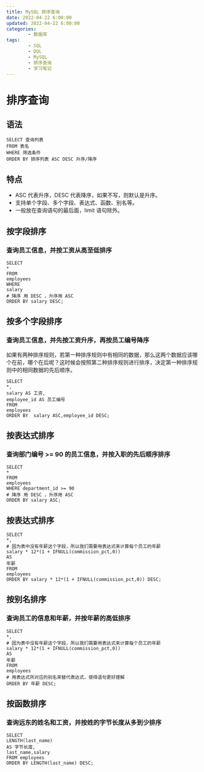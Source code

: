 ```yaml
---
title: MySQL 排序查询
date: 2022-04-22 6:00:00
updated: 2022-04-22 6:00:00
categories:
        - 数据库
tags:
        - SQL
        - DQL
        - MySQL
        - 排序查询
        - 学习笔记
---
```


# 排序查询

## 语法

```MySQL
SELECT 查询列表
FROM 表名
WHERE 筛选条件
ORDER BY 排序列表 ASC DESC 升序/降序
```

## 特点

- ASC 代表升序，DESC 代表降序，如果不写，则默认是升序。
- 支持单个字段、多个字段、表达式、函数、别名等。
- 一般放在查询语句的最后面，limit 语句除外。

## 按字段排序

### 查询员工信息，并按工资从高至低排序

```MySQL
SELECT
*
FROM
employees
WHERE
salary
# 降序 用 DESC ，升序用 ASC
ORDER BY salary DESC;
```

## 按多个字段排序

### 查询员工信息，并先按工资升序，再按员工编号降序

如果有两种排序规则，若第一种排序规则中有相同的数据，那么这两个数据应该哪个在前，哪个在后呢？这时候会按照第二种排序规则进行排序，决定第一种排序规则中的相同数据的先后顺序。

```MySQL
SELECT
*,
salary AS 工资,
employee_id AS 员工编号
FROM
employees
ORDER BY  salary ASC,employee_id DESC;
```



## 按表达式排序

### 查询部门编号 >= 90 的员工信息，并按入职的先后顺序排序

```MySQL
SELECT
*
FROM
employees
WHERE department_id >= 90
# 降序 用 DESC ，升序用 ASC
ORDER BY salary ASC;
```

## 按表达式排序

```MySQL
SELECT
*,
# 因为表中没有年薪这个字段，所以我们需要用表达式来计算每个员工的年薪
salary * 12*(1 + IFNULL(commission_pct,0))
AS
年薪
FROM
employees
ORDER BY salary * 12*(1 + IFNULL(commission_pct,0)) DESC;
```

## 按别名排序

### 查询员工的信息和年薪，并按年薪的高低排序

```MySQL
SELECT
*,
# 因为表中没有年薪这个字段，所以我们需要用表达式来计算每个员工的年薪
salary * 12*(1 + IFNULL(commission_pct,0))
AS
年薪
FROM
employees
# 用表达式所对应的别名来替代表达式，使得语句更好理解
ORDER BY 年薪 DESC;
```

## 按函数排序

### 查询远东的姓名和工资，并按姓的字节长度从多到少排序

```MySQL
SELECT 
LENGTH(last_name)
AS 字节长度,
last_name,salary
FROM employees
ORDER BY LENGTH(last_name) DESC;
```

## 
